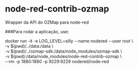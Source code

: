 # node-red-contrib-ozmap

Wrapper da API do OZMap para node-red

###Para rodar a aplicação, use:

docker run -it -e LOG_LEVEL=silly --name nodered --user root \ \
-v $(pwd)/../data:/data \ \
-v $(pwd)/../ozmap-sdk:/data/node_modules/ozmap-sdk \ \
-v $(pwd):/data/node_modules/node-red-contrib-ozmap \ \
--rm -p 1880:1880 -p 9229:9229 nodered/node-red
